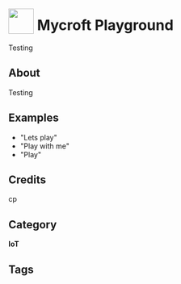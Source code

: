 # <img src="https://raw.githack.com/FortAwesome/Font-Awesome/master/svgs/solid/adjust.svg" card_color="#BFBFBF" width="50" height="50" style="vertical-align:bottom"/> Mycroft Playground
Testing

## About
Testing

## Examples
* "Lets play"
* "Play with me"
* "Play"

## Credits
cp

## Category
**IoT**

## Tags

